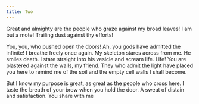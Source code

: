 ```yaml
---
title: Two
---
```


Great and almighty are the people who graze against my broad leaves! I am but a mote! Trailing dust against thy efforts!

You, you, who pushed open the doors! Ah, you gods have admitted the infinite! I breathe freely once again. My skeleton stares across from me. He smiles death. I stare straight into his vesicle and scream life. Life! You are plastered against the walls, my friend. They who admit the light have placed you here to remind me of the soil and the empty cell walls I shall become.

But I know my purpose is great, as great as the people who cross here. I taste the breath of your brow when you hold the door. A sweat of distain and satisfaction. You share with me
